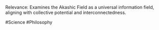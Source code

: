 Relevance: Examines the Akashic Field as a universal information field, aligning with collective potential and interconnectedness.

#Science #Philosophy